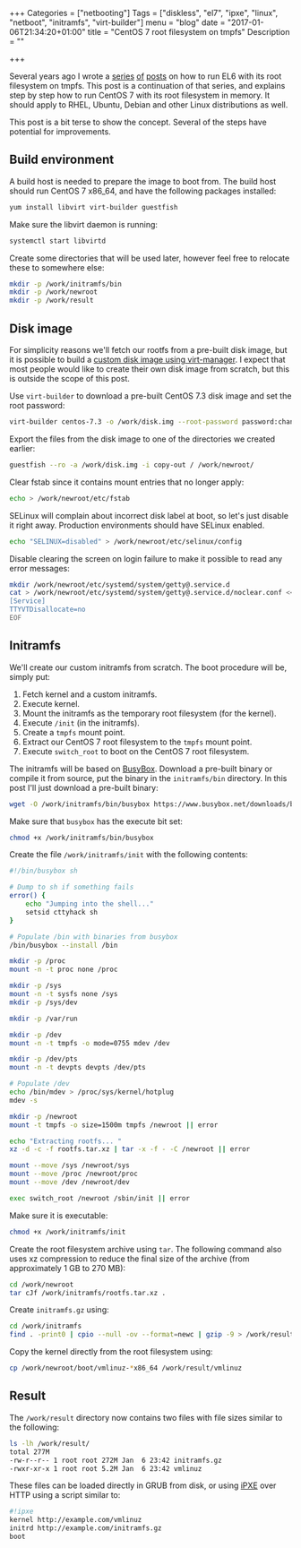 +++
Categories = ["netbooting"]
Tags = ["diskless", "el7", "ipxe", "linux", "netboot", "initramfs", "virt-builder"]
menu = "blog"
date = "2017-01-06T21:34:20+01:00"
title = "CentOS 7 root filesystem on tmpfs"
Description = ""

+++

Several years ago I wrote a [series](/posts/el6-rootfs-on-tmpfs/) [of](/posts/el6-rootfs-on-tmpfs-update/) [posts](/posts/el6-rootfs-on-tmpfs-update2/) on how to run EL6 with its root filesystem on tmpfs. This post is a continuation of that series, and explains step by step how to run CentOS 7 with its root filesystem in memory. It should apply to RHEL, Ubuntu, Debian and other Linux distributions as well.

This post is a bit terse to show the concept. Several of the steps have potential for improvements.

## Build environment

A build host is needed to prepare the image to boot from. The build host should run CentOS 7 x86\_64, and have the following packages installed:

``` bash
yum install libvirt virt-builder guestfish
```

Make sure the libvirt daemon is running:

``` bash
systemctl start libvirtd
```

Create some directories that will be used later, however feel free to relocate these to somewhere else:

``` bash
mkdir -p /work/initramfs/bin
mkdir -p /work/newroot
mkdir -p /work/result
```

## Disk image

For simplicity reasons we'll fetch our rootfs from a pre-built disk image, but it is possible to build a [custom disk image using virt-manager](https://www.redpill-linpro.com/sysadvent/2016/12/14/use-virt-manager-to-build-disk-images.html). I expect that most people would like to create their own disk image from scratch, but this is outside the scope of this post.

Use ``virt-builder`` to download a pre-built CentOS 7.3 disk image and set the root password:

``` bash
virt-builder centos-7.3 -o /work/disk.img --root-password password:changeme
```

Export the files from the disk image to one of the directories we created earlier:

``` bash
guestfish --ro -a /work/disk.img -i copy-out / /work/newroot/
```

Clear fstab since it contains mount entries that no longer apply:

``` bash
echo > /work/newroot/etc/fstab
```

SELinux will complain about incorrect disk label at boot, so let's just disable it right away. Production environments should have SELinux enabled.

``` bash
echo "SELINUX=disabled" > /work/newroot/etc/selinux/config
```

Disable clearing the screen on login failure to make it possible to read any error messages:

``` bash
mkdir /work/newroot/etc/systemd/system/getty@.service.d
cat > /work/newroot/etc/systemd/system/getty@.service.d/noclear.conf << EOF
[Service]
TTYVTDisallocate=no
EOF
```

## Initramfs

We'll create our custom initramfs from scratch. The boot procedure will be, simply put:

1. Fetch kernel and a custom initramfs.
2. Execute kernel.
3. Mount the initramfs as the temporary root filesystem (for the kernel).
4. Execute ``/init`` (in the initramfs).
5. Create a ``tmpfs`` mount point.
6. Extract our CentOS 7 root filesystem to the ``tmpfs`` mount point.
7. Execute ``switch_root`` to boot on the CentOS 7 root filesystem.

The initramfs will be based on [BusyBox](https://www.busybox.net/). Download a pre-built binary or compile it from source, put the binary in the ``initramfs/bin`` directory. In this post I'll just download a pre-built binary:

``` bash
wget -O /work/initramfs/bin/busybox https://www.busybox.net/downloads/binaries/1.26.1-defconfig-multiarch/busybox-x86_64
```

Make sure that ``busybox`` has the execute bit set:

``` bash
chmod +x /work/initramfs/bin/busybox
```

Create the file ``/work/initramfs/init`` with the following contents:

``` bash
#!/bin/busybox sh

# Dump to sh if something fails
error() {
	echo "Jumping into the shell..."
	setsid cttyhack sh
}

# Populate /bin with binaries from busybox
/bin/busybox --install /bin

mkdir -p /proc
mount -n -t proc none /proc

mkdir -p /sys
mount -n -t sysfs none /sys
mkdir -p /sys/dev

mkdir -p /var/run

mkdir -p /dev
mount -n -t tmpfs -o mode=0755 mdev /dev

mkdir -p /dev/pts
mount -n -t devpts devpts /dev/pts

# Populate /dev
echo /bin/mdev > /proc/sys/kernel/hotplug
mdev -s

mkdir -p /newroot
mount -t tmpfs -o size=1500m tmpfs /newroot || error

echo "Extracting rootfs... "
xz -d -c -f rootfs.tar.xz | tar -x -f - -C /newroot || error

mount --move /sys /newroot/sys
mount --move /proc /newroot/proc
mount --move /dev /newroot/dev

exec switch_root /newroot /sbin/init || error
```

Make sure it is executable:

``` bash
chmod +x /work/initramfs/init
```

Create the root filesystem archive using ``tar``. The following command also uses xz compression to reduce the final size of the archive (from approximately 1 GB to 270 MB):

``` bash
cd /work/newroot
tar cJf /work/initramfs/rootfs.tar.xz .
```

Create ``initramfs.gz`` using:

``` bash
cd /work/initramfs
find . -print0 | cpio --null -ov --format=newc | gzip -9 > /work/result/initramfs.gz
```

Copy the kernel directly from the root filesystem using:

``` bash
cp /work/newroot/boot/vmlinuz-*x86_64 /work/result/vmlinuz
```

## Result

The ``/work/result`` directory now contains two files with file sizes similar to the following:

``` bash
ls -lh /work/result/
total 277M
-rw-r--r-- 1 root root 272M Jan  6 23:42 initramfs.gz
-rwxr-xr-x 1 root root 5.2M Jan  6 23:42 vmlinuz
```

These files can be loaded directly in GRUB from disk, or using [iPXE](http://ipxe.org/) over HTTP using a script similar to:

``` bash
#!ipxe
kernel http://example.com/vmlinuz
initrd http://example.com/initramfs.gz
boot
```

